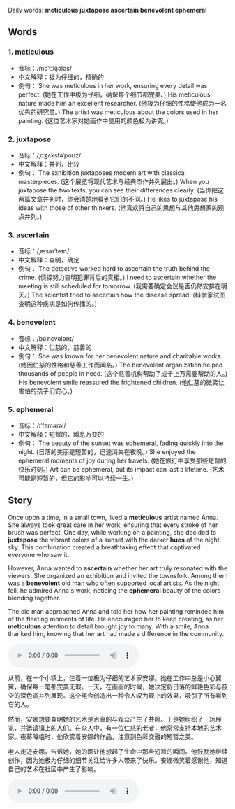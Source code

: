 Daily words: **meticulous juxtapose ascertain benevolent ephemeral**

## Words
### 1. meticulous
- 音标：/məˈtɪkjələs/ <span style="cursor: pointer;" onclick="document.getElementById('audio-player-1').play()"><i class="fas fa-volume-up"></i></span>
<audio id="audio-player-1" src="audios/words/meticulous.mp3" style="display:none;"></audio>
- 中文解释：极为仔细的，精确的
- 例句：
She was meticulous in her work, ensuring every detail was perfect. (她在工作中极为仔细，确保每个细节都完美。)
His meticulous nature made him an excellent researcher. (他极为仔细的性格使他成为一名优秀的研究员。)
The artist was meticulous about the colors used in her painting. (这位艺术家对她画作中使用的颜色极为讲究。)

### 2. juxtapose
- 音标：/ˌdʒʌkstəˈpoʊz/ <span style="cursor: pointer;" onclick="document.getElementById('audio-player-2').play()"><i class="fas fa-volume-up"></i></span>
<audio id="audio-player-2" src="audios/words/juxtapose.mp3" style="display:none;"></audio>
- 中文解释：并列，比较
- 例句：
The exhibition juxtaposes modern art with classical masterpieces. (这个展览将现代艺术与经典杰作并列展出。)
When you juxtapose the two texts, you can see their differences clearly. (当你把这两篇文章并列时，你会清楚地看到它们的不同。)
He likes to juxtapose his ideas with those of other thinkers. (他喜欢将自己的思想与其他思想家的观点并列。)

### 3. ascertain
- 音标：/ˌæsərˈteɪn/ <span style="cursor: pointer;" onclick="document.getElementById('audio-player-3').play()"><i class="fas fa-volume-up"></i></span>
<audio id="audio-player-3" src="audios/words/ascertain.mp3" style="display:none;"></audio>
- 中文解释：查明，确定
- 例句：
The detective worked hard to ascertain the truth behind the crime. (侦探努力查明犯罪背后的真相。)
I need to ascertain whether the meeting is still scheduled for tomorrow. (我需要确定会议是否仍然安排在明天。)
The scientist tried to ascertain how the disease spread. (科学家试图查明这种疾病是如何传播的。)

### 4. benevolent
- 音标：/bəˈnɛvələnt/ <span style="cursor: pointer;" onclick="document.getElementById('audio-player-4').play()"><i class="fas fa-volume-up"></i></span>
<audio id="audio-player-4" src="audios/words/benevolent.mp3" style="display:none;"></audio>
- 中文解释：仁慈的，慈善的
- 例句：
She was known for her benevolent nature and charitable works. (她因仁慈的性格和慈善工作而闻名。)
The benevolent organization helped thousands of people in need. (这个慈善机构帮助了成千上万需要帮助的人。)
His benevolent smile reassured the frightened children. (他仁慈的微笑让害怕的孩子们安心。)

### 5. ephemeral
- 音标：/ɪˈfɛmərəl/ <span style="cursor: pointer;" onclick="document.getElementById('audio-player-5').play()"><i class="fas fa-volume-up"></i></span>
<audio id="audio-player-5" src="audios/words/ephemeral.mp3" style="display:none;"></audio>
- 中文解释：短暂的，瞬息万变的
- 例句：
The beauty of the sunset was ephemeral, fading quickly into the night. (日落的美丽是短暂的，迅速消失在夜晚。)
She enjoyed the ephemeral moments of joy during her travels. (她在旅行中享受那些短暂的快乐时刻。)
Art can be ephemeral, but its impact can last a lifetime. (艺术可能是短暂的，但它的影响可以持续一生。)

## Story
Once upon a time, in a small town, lived a **meticulous** artist named Anna. She always took great care in her work, ensuring that every stroke of her brush was perfect. One day, while working on a painting, she decided to **juxtapose** the vibrant colors of a sunset with the darker **hues** of the night sky. This combination created a breathtaking effect that captivated everyone who saw it.

However, Anna wanted to **ascertain** whether her art truly resonated with the viewers. She organized an exhibition and invited the townsfolk. Among them was a **benevolent** old man who often supported local artists. As the night fell, he admired Anna's work, noticing the **ephemeral** beauty of the colors blending together.

The old man approached Anna and told her how her painting reminded him of the fleeting moments of life. He encouraged her to keep creating, as her **meticulous** attention to detail brought joy to many. With a smile, Anna thanked him, knowing that her art had made a difference in the community.

<audio controls>
<source src="./audios/story/2024-07-28-english.mp3" type="audio/mpeg">
你的浏览器不支持音频元素。
</audio>


从前，在一个小镇上，住着一位极为仔细的艺术家安娜。她在工作中总是小心翼翼，确保每一笔都完美无瑕。一天，在画画的时候，她决定将日落的鲜艳色彩与夜空的深色调并列展现。这个组合创造出一种令人叹为观止的效果，吸引了所有看到它的人。

然而，安娜想要查明她的艺术是否真的与观众产生了共鸣。于是她组织了一场展览，并邀请镇上的人们。在众人中，有一位仁慈的老者，他常常支持本地的艺术家。夜幕降临时，他欣赏着安娜的作品，注意到色彩交融的短暂之美。

老人走近安娜，告诉她，她的画让他想起了生命中那些短暂的瞬间。他鼓励她继续创作，因为她极为仔细的细节关注给许多人带来了快乐。安娜微笑着感谢他，知道自己的艺术在社区中产生了影响。

<audio controls>
<source src="./audios/story/2024-07-28-chinese.mp3" type="audio/mpeg">
你的浏览器不支持音频元素。
</audio>



